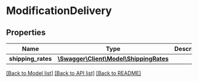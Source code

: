 # ModificationDelivery

## Properties
Name | Type | Description | Notes
------------ | ------------- | ------------- | -------------
**shipping_rates** | [**\Swagger\Client\Model\ShippingRates**](ShippingRates.md) |  | [optional] 

[[Back to Model list]](../../README.md#documentation-for-models) [[Back to API list]](../../README.md#documentation-for-api-endpoints) [[Back to README]](../../README.md)

